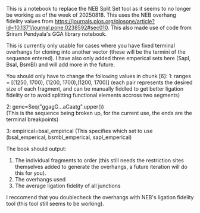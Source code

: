This is a notebook to replace the NEB Split Set tool as it seems to no longer be working as of the week of 20250818.
This uses the NEB overhang fidelity values from https://journals.plos.org/plosone/article?id=10.1371/journal.pone.0238592#sec010.
This also made use of code from Sriram Pendyala's GGA library notebook. 

This is currently only usable for cases where you have fixed terminal overhangs for cloning into another vector (these will be the termini of the sequence entered).
I have also only added three emperical sets here (SapI, BsaI, BsmBI) and will add more in the future. 

You should only have to change the following values in chunk [6]:
1:
ranges = [(1250, 1700), (1200, 1700),(1200, 1700)]
(each pair represents the desired size of each fragment, and can be manually fiddled to get better ligation fidelity or to avoid splitting functional elements accross two segments)

2:
gene=Seq("ggagG...aCaatg".upper())  
(This is the sequence being broken up, for the current use, the ends are the terminal breakpoints) 

3: 
empirical=bsaI_empirical
(This specifies which set to use (bsaI_emperical, bsmbI_emperical, sapI_emperical) 

The book should output:
1) The individual fragments to order (this still needs the restriction sites themselves added to generate the overhangs, a future iteration will do this for you).
2) The overhangs used
3) The average ligation fidelity of all junctions

I reccomend that you doublecheck the overhangs with NEB's ligation fidelity tool (this tool still seems to be working). 
